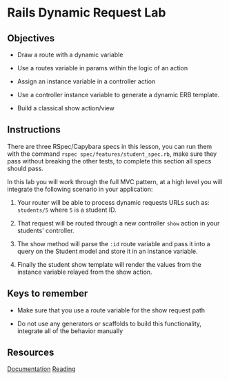 # Rails Dynamic Request Lab


## Objectives

* Draw a route with a dynamic variable

* Use a routes variable in params within the logic of an action

* Assign an instance variable in a controller action

* Use a controller instance variable to generate a dynamic ERB template.

* Build a classical show action/view


## Instructions

There are three RSpec/Capybara specs in this lesson, you can run them with the command ```rspec spec/features/student_spec.rb```, make sure they pass without breaking the other tests, to complete this section all specs should pass.

In this lab you will work through the full MVC pattern, at a high level you will integrate the following scenario in your application:

1. Your router will be able to process dynamic requests URLs such as: ```students/5``` where ```5``` is a student ID.

2. That request will be routed through a new controller ```show``` action in your students' controller.

3. The show method will parse the ```:id``` route variable and pass it into a query on the Student model and store it in an instance variable.

4. Finally the student show template will render the values from the instance variable relayed from the show action.


## Keys to remember

* Make sure that you use a route variable for the show request path

* Do not use any generators or scaffolds to build this functionality, integrate all of the behavior manually

## Resources

[Documentation](http://api.rubyonrails.org/classes/ActionDispatch/Routing.html)
[Reading](https://github.com/learn-co-curriculum/rails-dynamic-request-readme)